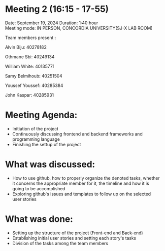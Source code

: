 # Meeting 2 (16:15 - 17-55)
Date: September 19, 2024 
Duration: 1:40 hour  
Meeting mode: IN PERSON, CONCORDIA UNIVERSITY(SJ-X LAB ROOM)

Team members present :

Alvin Biju: 40278182

Othmane Sbi: 40249134

William White: 40135771

Samy Belmihoub: 40251504

Youssef Youssef: 40285384

John Kaspar: 40285931

# Meeting Agenda:
- Initiation of the project
- Continuously discussing frontend and backend frameworks and programming language
- Finishing the settup of the project

# What was discussed:
- How to use github, how to properly organize the denoted tasks, whether it concerns the appropriate member for it, the timeline and how it is going to be accomplished
- Exploring github's issues and templates to follow up on the selected user stories

# What was done:
- Setting up the structure of the project (Front-end and Back-end)
- Establishing initial user stories and setting each story's tasks
- Division of the tasks among the team members
